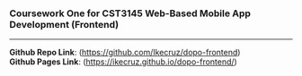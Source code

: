 ### Coursework One for CST3145 Web-Based Mobile App Development (Frontend) 

---

**Github Repo Link**: (https://github.com/Ikecruz/dopo-frontend)  
**Github Pages Link**: (https://ikecruz.github.io/dopo-frontend/)  
